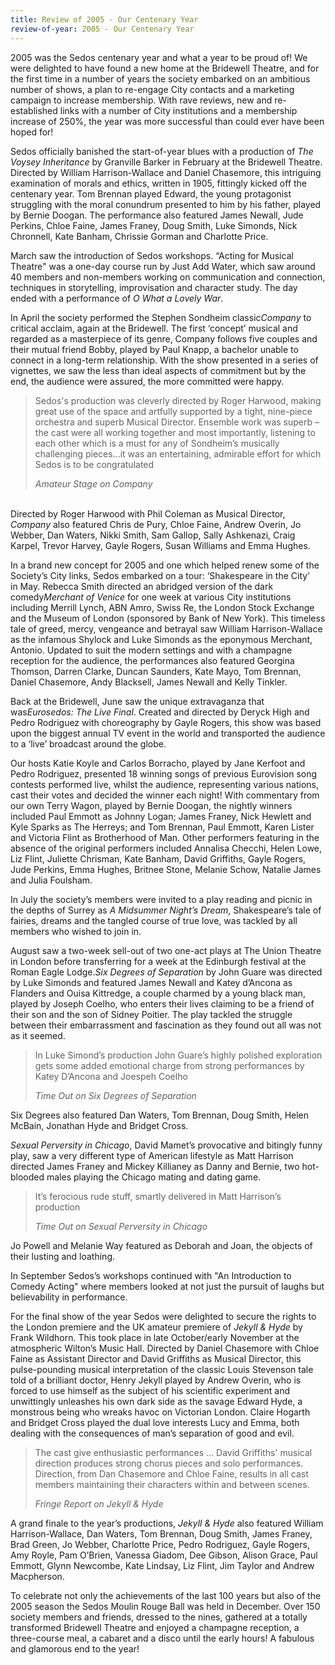 ```yaml
---
title: Review of 2005 - Our Centenary Year
review-of-year: 2005 - Our Centenary Year
---
```

2005 was the Sedos centenary year and what a year to be proud of! We were delighted to have found a new home at the Bridewell Theatre, and for the first time in a number of years the society embarked on an ambitious number of shows, a plan to re-engage City contacts and a marketing campaign to increase membership. With rave reviews, new and re-established links with a number of City institutions and a membership increase of 250%, the year was more successful than could ever have been hoped for! 

Sedos officially banished the start-of-year blues with a production of *The Voysey Inheritance* by Granville Barker in February at the Bridewell Theatre. Directed by William Harrison-Wallace and Daniel Chasemore, this intriguing examination of morals and ethics, written in 1905, fittingly kicked off the centenary year. Tom Brennan played Edward, the young protagonist struggling with the moral conundrum presented to him by his father, played by Bernie Doogan. The performance also featured James Newall, Jude Perkins, Chloe Faine, James Franey, Doug Smith, Luke Simonds, Nick Chronnell, Kate Banham, Chrissie Gorman and Charlotte Price. 

March saw the introduction of Sedos workshops. “Acting for Musical Theatre" was a one-day course run by Just Add Water, which saw around 40 members and non-members working on communication and connection, techniques in storytelling, improvisation and character study. The day ended with a performance of *O What a Lovely War*. 

In April the society performed the Stephen Sondheim classic*Company* to critical acclaim, again at the Bridewell. The first ‘concept’ musical and regarded as a masterpiece of its genre, Company follows five couples and their mutual friend Bobby, played by Paul Knapp, a bachelor unable to connect in a long-term relationship. With the show presented in a series of vignettes, we saw the less than ideal aspects of commitment but by the end, the audience were assured, the more committed were happy. 

>Sedos's production was cleverly directed by Roger Harwood, making great use of the space and artfully supported by a tight, nine-piece orchestra and superb Musical Director. Ensemble work was superb – the cast were all working together and most importantly, listening to each other which is a must for any of Sondheim’s musically challenging pieces...it was an entertaining, admirable effort for which Sedos is to be congratulated
><footer><cite>Amateur Stage on Company</cite></footer>

\
Directed by Roger Harwood with Phil Coleman as Musical Director, *Company* also featured Chris de Pury, Chloe Faine, Andrew Overin, Jo Webber, Dan Waters, Nikki Smith, Sam Gallop, Sally Ashkenazi, Craig Karpel, Trevor Harvey, Gayle Rogers, Susan Williams and Emma Hughes. 

In a brand new concept for 2005 and one which helped renew some of the Society’s City links, Sedos embarked on a tour: ‘Shakespeare in the City’ in May. Rebecca Smith directed an abridged version of the dark comedy*Merchant of Venice* for one week at various City institutions including Merrill Lynch, ABN Amro, Swiss Re, the London Stock Exchange and the Museum of London (sponsored by Bank of New York). This timeless tale of greed, mercy, vengeance and betrayal saw William Harrison-Wallace as the infamous Shylock and Luke Simonds as the eponymous Merchant, Antonio. Updated to suit the modern settings and with a champagne reception for the audience, the performances also featured Georgina Thomson, Darren Clarke, Duncan Saunders, Kate Mayo, Tom Brennan, Daniel Chasemore, Andy Blacksell, James Newall and Kelly Tinkler. 

Back at the Bridewell, June saw the unique extravaganza that was*Eurosedos: The Live Final*. Created and directed by Deryck High and Pedro Rodriguez with choreography by Gayle Rogers, this show was based upon the biggest annual TV event in the world and transported the audience to a ‘live’ broadcast around the globe. 

Our hosts Katie Koyle and Carlos Borracho, played by Jane Kerfoot and Pedro Rodriguez, presented 18 winning songs of previous Eurovision song contests performed live, whilst the audience, representing various nations, cast their votes and decided the winner each night! With commentary from our own Terry Wagon, played by Bernie Doogan, the nightly winners included Paul Emmott as Johnny Logan; James Franey, Nick Hewlett and Kyle Sparks as The Herreys; and Tom Brennan, Paul Emmott, Karen Lister and Victoria Flint as Brotherhood of Man. Other performers featuring in the absence of the original performers included Annalisa Checchi, Helen Lowe, Liz Flint, Juliette Chrisman, Kate Banham, David Griffiths, Gayle Rogers, Jude Perkins, Emma Hughes, Britnee Stone, Melanie Schow, Natalie James and Julia Foulsham.

In July the society’s members were invited to a play reading and picnic in the depths of Surrey as *A Midsummer Night’s Dream*, Shakespeare’s tale of fairies, dreams and the tangled course of true love, was tackled by all members who wished to join in. 

August saw a two-week sell-out of two one-act plays at The Union Theatre in London before transferring for a week at the Edinburgh festival at the Roman Eagle Lodge.*Six Degrees of Separation* by John Guare was directed by Luke Simonds and featured James Newall and Katey d’Ancona as Flanders and Ouisa Kittredge, a couple charmed by a young black man, played by Joseph Coelho, who enters their lives claiming to be a friend of their son and the son of Sidney Poitier. The play tackled the struggle between their embarrassment and fascination as they found out all was not as it seemed.

>In Luke Simond’s production John Guare’s highly polished exploration gets some added emotional charge from strong performances by Katey D’Ancona and Joespeh Coelho
><footer><cite>Time Out on Six Degrees of Separation</cite></footer>

Six Degrees also featured Dan Waters, Tom Brennan, Doug Smith, Helen McBain, Jonathan Hyde and Bridget Cross.

*Sexual Perversity in Chicago*, David Mamet’s provocative and bitingly funny play, saw a very different type of American lifestyle as Matt Harrison directed James Franey and Mickey Killianey as Danny and Bernie, two hot-blooded males playing the Chicago mating and dating game.

> It’s ferocious rude stuff, smartly delivered in Matt Harrison’s production
><footer><cite>Time Out on Sexual Perversity in Chicago</cite></footer>

Jo Powell and Melanie Way featured as Deborah and Joan, the objects of their lusting and loathing. 

In September Sedos’s workshops continued with "An Introduction to Comedy Acting" where members looked at not just the pursuit of laughs but believability in performance. 

For the final show of the year Sedos were delighted to secure the rights to the London premiere and the UK amateur premiere of *Jekyll & Hyde* by Frank Wildhorn. This took place in late October/early November at the atmospheric Wilton’s Music Hall. Directed by Daniel Chasemore with Chloe Faine as Assistant Director and David Griffiths as Musical Director, this pulse-pounding musical interpretation of the classic Louis Stevenson tale told of a brilliant doctor, Henry Jekyll played by Andrew Overin, who is forced to use himself as the subject of his scientific experiment and unwittingly unleashes his own dark side as the savage Edward Hyde, a monstrous being who wreaks havoc on Victorian London. Claire Hogarth and Bridget Cross played the dual love interests Lucy and Emma, both dealing with the consequences of man’s separation of good and evil.

>The cast give enthusiastic performances ... David Griffiths' musical direction produces strong chorus pieces and solo performances. Direction, from Dan Chasemore and Chloe Faine, results in all cast members maintaining their characters within and between scenes.
><footer><cite>Fringe Report on Jekyll & Hyde</cite></footer>

A grand finale to the year’s productions, *Jekyll & Hyde* also featured William Harrison-Wallace, Dan Waters, Tom Brennan, Doug Smith, James Franey, Brad Green, Jo Webber, Charlotte Price, Pedro Rodriguez, Gayle Rogers, Amy Royle, Pam O’Brien, Vanessa Giadom, Dee Gibson, Alison Grace, Paul Emmott, Glynn Newcombe, Kate Lindsay, Liz Flint, Jim Taylor and Andrew Macpherson. 

To celebrate not only the achievements of the last 100 years but also of the 2005 season the Sedos Moulin Rouge Ball was held in December. Over 150 society members and friends, dressed to the nines, gathered at a totally transformed Bridewell Theatre and enjoyed a champagne reception, a three-course meal, a cabaret and a disco until the early hours! A fabulous and glamorous end to the year!